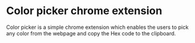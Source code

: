 # Color picker chrome extension

Color picker is a simple chrome extension which enables the users to pick any color from the webpage and copy the Hex code to the clipboard. 
